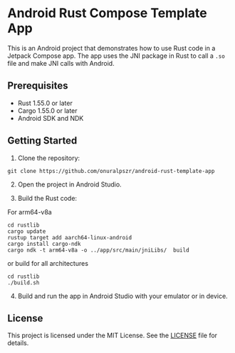 # Android Rust Compose Template App

This is an Android project that demonstrates how to use Rust code in a Jetpack Compose app. The app uses the JNI package in Rust to call a `.so` file and make JNI calls with Android.

## Prerequisites

- Rust 1.55.0 or later
- Cargo 1.55.0 or later
- Android SDK and NDK

## Getting Started

1. Clone the repository:

```console
git clone https://github.com/onuralpszr/android-rust-template-app
```

2. Open the project in Android Studio.

3. Build the Rust code:

For arm64-v8a

```console
cd rustlib
cargo update
rustup target add aarch64-linux-android
cargo install cargo-ndk
cargo ndk -t arm64-v8a -o ../app/src/main/jniLibs/  build
```

or build for all architectures

```console
cd rustlib
./build.sh
```

4. Build and run the app in Android Studio with your emulator or in device.

## License

This project is licensed under the MIT License. See the [LICENSE](LICENSE) file for details.
